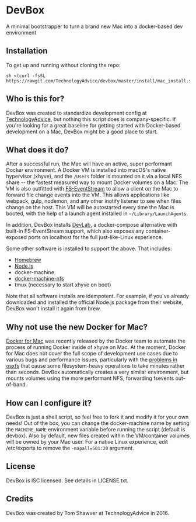 # DevBox
A minimal bootstrapper to turn a brand new Mac into a docker-based dev environment

## Installation
To get up and running without cloning the repo:

```
sh <(curl -fsSL https://rawgit.com/TechnologyAdvice/devbox/master/install/mac_install.sh)
```

## Who is this for?
DevBox was created to standardize development config at [TechnologyAdvice](http://www.technologyadvice.com), but nothing this script does is company-specific. If you're looking for a great baseline for getting started with Docker-based development on a Mac, DevBox might be a good place to start.

## What does it do?
After a successful run, the Mac will have an active, super performant Docker environment. A Docker VM is installed into macOS's native hypervisor (xhyve), and the `/Users` folder is mounted on it via a local NFS share -- the fastest measured way to mount Docker volumes on a Mac. The VM is also outfitted with [FS-EventStream](https://github.com/TechnologyAdvice/fs_eventstream) to allow a client on the Mac to forward file change events into the VM. This allows applications like webpack, gulp, nodemon, and any other inotify listener to see when files change on the host. This VM will be autostarted every time the Mac is booted, with the help of a launch agent installed in `~/Library/LaunchAgents`.

In addition, DevBox installs [DevLab](https://github.com/TechnologyAdvice/DevLab), a docker-compose alternative with built-in FS-EventStream support, which also exposes any container-exposed ports on localhost for the full just-like-Linux experience.

Some other software is installed to support the above. That includes:
- [Homebrew](http://brew.sh)
- [Node.js](http://nodejs.org)
- docker-machine
- [docker-machine-nfs](https://github.com/adlogix/docker-machine-nfs)
- tmux (necessary to start xhyve on boot)

Note that all software installs are idempotent. For example, if you've already downloaded and installed the official Node.js package from their website, DevBox won't install it again from brew.

## Why not use the new Docker for Mac?
[Docker for Mac](https://docs.docker.com/docker-for-mac/) was recently released by the Docker team to automate the process of running Docker inside of xhyve on Mac. At the moment, Docker for Mac does not cover the full scope of development use cases due to various bugs and performance issues, particularly with the [problems in osxfs](https://forums.docker.com/t/file-access-in-mounted-volumes-extremely-slow-cpu-bound/8076) that cause some filesystem-heavy operations to take minutes rather than seconds. DevBox automatically creates a very similar environment, but mounts volumes using the more performant NFS, forwarding fsevents out-of-band.

## How can I configure it?
DevBox is just a shell script, so feel free to fork it and modify it for your own needs! Out of the box, you can change the docker-machine name by setting the `MACHINE_NAME` environment variable before running the script (default is devbox). Also by default, new files created within the VM/container volumes will be owned by your Mac user. For a native Linux experience, edit /etc/exports to remove the `-mapall=501:20` argument.

## License
DevBox is ISC licensed. See details in LICENSE.txt.

## Credits
DevBox was created by Tom Shawver at TechnologyAdvice in 2016.

